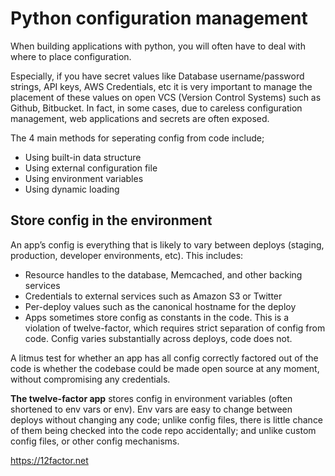 # Python configuration management #

When building applications with python, you will often have to deal with where to place configuration.

Especially, if you have secret values like Database username/password strings, API keys, AWS Credentials, etc it is very important to manage the placement of these values on open VCS (Version Control Systems) such as Github, Bitbucket. In fact, in some cases, due to careless configuration management, web applications and secrets are often exposed.

The 4 main methods for seperating config from code include;

- Using built-in data structure
- Using external configuration file
- Using environment variables
- Using dynamic loading

## Store config in the environment ##

An app’s config is everything that is likely to vary between deploys (staging, production, developer environments, etc). This includes:

- Resource handles to the database, Memcached, and other backing services
- Credentials to external services such as Amazon S3 or Twitter
- Per-deploy values such as the canonical hostname for the deploy
- Apps sometimes store config as constants in the code. This is a violation of twelve-factor, which requires strict separation of config from code. Config varies substantially across deploys, code does not.

A litmus test for whether an app has all config correctly factored out of the code is whether the codebase could be made open source at any moment, without compromising any credentials.

**The twelve-factor app** stores config in environment variables (often shortened to env vars or env). Env vars are easy to change between deploys without changing any code; unlike config files, there is little chance of them being checked into the code repo accidentally; and unlike custom config files, or other config mechanisms.

<https://12factor.net>
